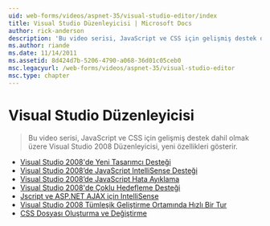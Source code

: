 ```yaml
---
uid: web-forms/videos/aspnet-35/visual-studio-editor/index
title: Visual Studio Düzenleyicisi | Microsoft Docs
author: rick-anderson
description: 'Bu video serisi, JavaScript ve CSS için gelişmiş destek dahil olmak üzere Visual Studio 2008 Düzenleyicisi, yeni özellikleri gösterir.'
ms.author: riande
ms.date: 11/14/2011
ms.assetid: 8d424d7b-5206-4790-a068-36d01c05ceb0
msc.legacyurl: /web-forms/videos/aspnet-35/visual-studio-editor
msc.type: chapter
---
```

<a name="visual-studio-editor"></a>Visual Studio Düzenleyicisi
====================
> Bu video serisi, JavaScript ve CSS için gelişmiş destek dahil olmak üzere Visual Studio 2008 Düzenleyicisi, yeni özellikleri gösterir.


- [Visual Studio 2008'de Yeni Tasarımcı Desteği](new-designer-support-in-visual-studio-2008.md)
- [Visual Studio 2008’de JavaScript IntelliSense Desteği](javascript-intellisense-support-in-visual-studio-2008.md)
- [Visual Studio 2008’de JavaScript Hata Ayıklama](javascript-debugging-in-visual-studio-2008.md)
- [Visual Studio 2008'de Çoklu Hedefleme Desteği](multi-targeting-support-in-visual-studio-2008.md)
- [Jscript ve ASP.NET AJAX için IntelliSense](intellisense-for-jscript-and-aspnet-ajax.md)
- [Visual Studio 2008 Tümleşik Geliştirme Ortamında Hızlı Bir Tur](quick-tour-of-the-visual-studio-2008-integrated-development-environment.md)
- [CSS Dosyası Oluşturma ve Değiştirme](creating-and-modifying-a-css-file.md)
